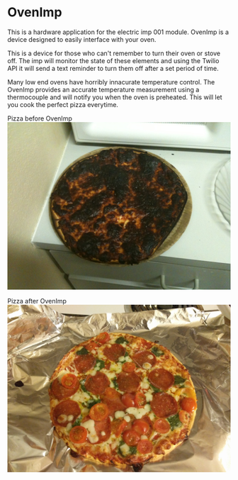# OvenImp
This is a hardware application for the electric imp 001 module. OvenImp is a device designed to easily interface with your oven.

This is a device for those who can't remember to turn their oven or stove off. The imp will monitor the state of these elements and using the Twilio API it will send a text reminder to turn them off after a set period of time. 

Many low end ovens have horribly innacurate temperature control. The OvenImp provides an accurate temperature measurement using a thermocouple and will notify you when the oven is preheated. This will let you cook the perfect pizza everytime.

Pizza before OvenImp
![Pizza before](pizza_before.jpg)

Pizza after OvenImp
![Pizza after](pizza_after.jpg)


